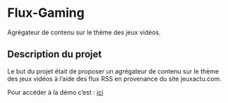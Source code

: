 # Flux-Gaming
Agrégateur de contenu sur le thème des jeux vidéos.


## Description du projet

Le but du projet était de proposer un agrégateur de contenu sur le thème des jeux vidéos à l’aide des flux RSS en provenance du site jeuxactu.com.



Pour accéder à la démo c’est : [ici](https://xenophee.github.io/Flux-Gaming--Demo/)



